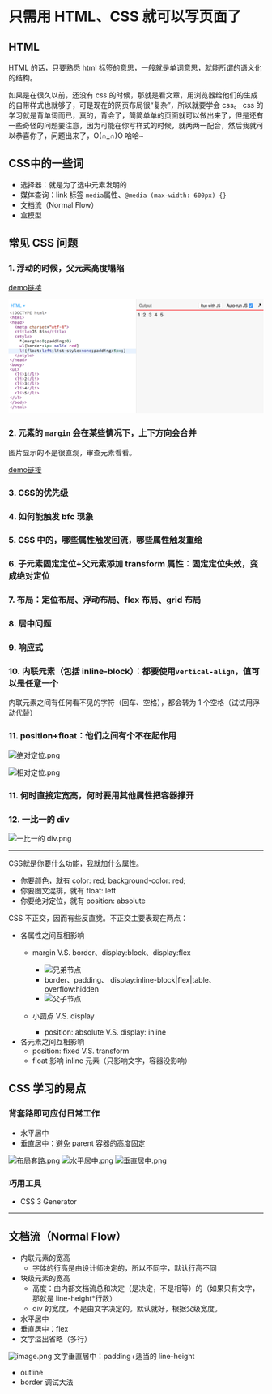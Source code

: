 # 只需用 HTML、CSS 就可以写页面了

## HTML

HTML 的话，只要熟悉 html 标签的意思，一般就是单词意思，就能所谓的语义化的结构。

如果是在很久以前，还没有 css 的时候，那就是看文章，用浏览器给他们的生成的自带样式也就够了，可是现在的网页布局很“复杂”，所以就要学会 css。
css 的学习就是背单词而已，真的，背会了，简简单单的页面就可以做出来了，但是还有一些奇怪的问题要注意，因为可能在你写样式的时候，就两两一配合，然后我就可以恭喜你了，问题出来了，O(∩_∩)O 哈哈~

## CSS中的一些词

- 选择器：就是为了选中元素发明的
- 媒体查询：link 标签 `media`属性、`@media (max-width: 600px) {}`
- 文档流（Normal Flow）
- 盒模型

## 常见 CSS 问题

### 1. 浮动的时候，父元素高度塌陷

[demo链接]('./problem/浮动_高度塌陷.html')

![预览：浮动_高度塌陷](./img/浮动_高度塌陷.png)

### 2. 元素的 `margin` 会在某些情况下，上下方向会合并

图片显示的不是很直观，审查元素看看。

[demo链接]('./problem/margin合并.html')

### 3. CSS的优先级

### 4. 如何能触发 bfc 现象

### 5. CSS 中的，哪些属性触发回流，哪些属性触发重绘

### 6. 子元素固定定位+父元素添加 transform 属性：固定定位失效，变成绝对定位

### 7. 布局：定位布局、浮动布局、flex 布局、grid 布局

### 8. 居中问题

### 9. 响应式

### 10. 内联元素（包括 inline-block）：都要使用`vertical-align`，值可以是任意一个

内联元素之间有任何看不见的字符（回车、空格），都会转为 1 个空格（试试用浮动代替）

### 11. position+float：他们之间有个不在起作用

![绝对定位.png](https://upload-images.jianshu.io/upload_images/1721159-504bfb0c8f8f22f1.png?imageMogr2/auto-orient/strip%7CimageView2/2/w/1240)

![相对定位.png](https://upload-images.jianshu.io/upload_images/1721159-7bed5fecd876166d.png?imageMogr2/auto-orient/strip%7CimageView2/2/w/1240)

### 11. 何时直接定宽高，何时要用其他属性把容器撑开

### 12. 一比一的 div

![一比一的 div.png](https://upload-images.jianshu.io/upload_images/1721159-fbe8c04803c75278.png?imageMogr2/auto-orient/strip%7CimageView2/2/w/1240)

---

CSS就是你要什么功能，我就加什么属性。

- 你要颜色，就有 color: red; background-color: red;
- 你要图文混排，就有 float: left
- 你要绝对定位，就有 position: absolute

CSS 不正交，因而有些反直觉。不正交主要表现在两点：

- 各属性之间互相影响
  - margin V.S. border、display:block、display:flex
    - ![兄弟节点](https://upload-images.jianshu.io/upload_images/1721159-375ba35fe8d8b0c7.png?imageMogr2/auto-orient/strip%7CimageView2/2/w/1240)
    - border、padding、 display:inline-block|flex|table、overflow:hidden
    - ![父子节点](https://upload-images.jianshu.io/upload_images/1721159-d1eb47f1a1ff75e0.png?imageMogr2/auto-orient/strip%7CimageView2/2/w/1240)

  - 小圆点 V.S. display
    - position: absolute V.S. display: inline
- 各元素之间互相影响
  - position: fixed V.S. transform
  - float 影响 inline 元素（只影响文字，容器没影响）

## CSS 学习的易点

### 背套路即可应付日常工作

- 水平居中
- 垂直居中：避免 parent 容器的高度固定

![布局套路.png](https://upload-images.jianshu.io/upload_images/1721159-0c49edcc95315391.png?imageMogr2/auto-orient/strip%7CimageView2/2/w/1240)
![水平居中.png](https://upload-images.jianshu.io/upload_images/1721159-1c677ebc06f25674.png?imageMogr2/auto-orient/strip%7CimageView2/2/w/1240)
![垂直居中.png](https://upload-images.jianshu.io/upload_images/1721159-77578a9893a2d627.png?imageMogr2/auto-orient/strip%7CimageView2/2/w/1240)

### 巧用工具

- CSS 3 Generator

---

## 文档流（Normal Flow）

- 内联元素的宽高
  - 字体的行高是由设计师决定的，所以不同字，默认行高不同
- 块级元素的宽高
  - 高度：由内部文档流总和决定（是决定，不是相等）的（如果只有文字，那就是 line-height\*行数）
  - div 的宽度，不是由文字决定的。默认就好，根据父级宽度。
- 水平居中
- 垂直居中：flex
- 文字溢出省略（多行）

![image.png](https://upload-images.jianshu.io/upload_images/1721159-e7b93ba4fdb4c03d.png?imageMogr2/auto-orient/strip%7CimageView2/2/w/1240)
文字垂直居中：padding+适当的 line-height

- outline
- border 调试大法
